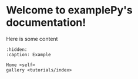 # Welcome to examplePy's documentation!


Here is some content 

```{toctree}
:hidden:
:caption: Example

Home <self>
gallery <tutorials/index>
```



<!-- Indices and tables
==================

* :ref:`genindex`
* :ref:`modindex`
* :ref:`search` -->
